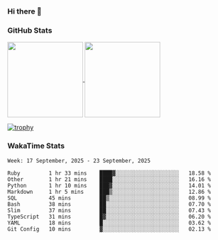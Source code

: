 ### Hi there 👋

### GitHub Stats

<a href="https://github.com/anuraghazra/github-readme-stats">
  <img align="center" height="170px" src="https://github-readme-stats.vercel.app/api/top-langs/?username=tksfjt1024&layout=compact&count_private=true&show_icons=true&show_icons=true&theme=graywhite" />
</a>
<a href="https://github.com/anuraghazra/github-readme-stats">
  <img align="center" height="170px" src="https://github-readme-stats.vercel.app/api?username=tksfjt1024&count_private=true&show_icons=true&show_icons=true&theme=graywhite" />
</a>

[![trophy](https://github-profile-trophy.vercel.app/?username=tksfjt1024)](https://github.com/ryo-ma/github-profile-trophy)

### WakaTime Stats

<!--START_SECTION:waka-->
```text
Week: 17 September, 2025 - 23 September, 2025

Ruby         1 hr 33 mins    ████▓░░░░░░░░░░░░░░░░░░░░   18.58 % 
Other        1 hr 21 mins    ████░░░░░░░░░░░░░░░░░░░░░   16.16 % 
Python       1 hr 10 mins    ███▓░░░░░░░░░░░░░░░░░░░░░   14.01 % 
Markdown     1 hr 5 mins     ███▒░░░░░░░░░░░░░░░░░░░░░   12.86 % 
SQL          45 mins         ██▒░░░░░░░░░░░░░░░░░░░░░░   08.99 % 
Bash         38 mins         ██░░░░░░░░░░░░░░░░░░░░░░░   07.70 % 
Slim         37 mins         ██░░░░░░░░░░░░░░░░░░░░░░░   07.43 % 
TypeScript   31 mins         █▓░░░░░░░░░░░░░░░░░░░░░░░   06.20 % 
YAML         18 mins         █░░░░░░░░░░░░░░░░░░░░░░░░   03.62 % 
Git Config   10 mins         ▓░░░░░░░░░░░░░░░░░░░░░░░░   02.13 % 
```
<!--END_SECTION:waka-->
